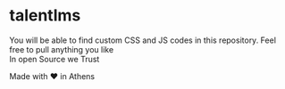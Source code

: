 # talentlms
You will be able to find custom CSS and JS codes in this repository.
Feel free to pull anything you like
<br>
In open Source we Trust

<p class="love">Made with ❤ in Athens</p>
<p class="hosted>"hosted with ❤ by Github</p>
